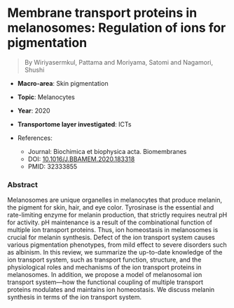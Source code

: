 # Membrane transport proteins in melanosomes: Regulation of ions for pigmentation

> By Wiriyasermkul, Pattama and Moriyama, Satomi and Nagamori, Shushi

- **Macro-area**: Skin pigmentation 
- **Topic**: Melanocytes
- **Year**: 2020
- **Transportome layer investigated**: ICTs

- References:
  - Journal: Biochimica et biophysica acta. Biomembranes
  - DOI: [10.1016/J.BBAMEM.2020.183318](https://doi.org/10.1016/J.BBAMEM.2020.183318)
  - PMID: 32333855

### Abstract

Melanosomes are unique organelles in melanocytes that produce melanin, the pigment for skin, hair, and eye color. Tyrosinase is the essential and rate-limiting enzyme for melanin production, that strictly requires neutral pH for activity. pH maintenance is a result of the combinational function of multiple ion transport proteins. Thus, ion homeostasis in melanosomes is crucial for melanin synthesis. Defect of the ion transport system causes various pigmentation phenotypes, from mild effect to severe disorders such as albinism. In this review, we summarize the up-to-date knowledge of the ion transport system, such as transport function, structure, and the physiological roles and mechanisms of the ion transport proteins in melanosomes. In addition, we propose a model of melanosomal ion transport system—how the functional coupling of multiple transport proteins modulates and maintains ion homeostasis. We discuss melanin synthesis in terms of the ion transport system.
